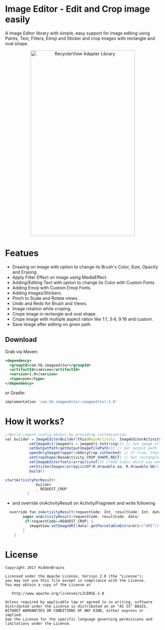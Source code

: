 # Image Editor - Edit and Crop image easily
A Image Editor library with simple, easy support for image editing using Paints, Text, Filters, Emoji and Sticker and crop images with rectangle and oval shape.
<p align="center">
<img alt="RecyclerView Adapter Library" src="https://github.com/mkrupal09/AndroidControlDemo/blob/master/imageeditor/editor.png" width = "339" height = "604"/>
  </p>
  
# Featues

- Drawing on image with option to change its Brush's Color, Size, Opacity and Erasing.
- Apply Filter Effect on image using MediaEffect.
- Adding/Editing Text with option to change its Color with Custom Fonts.
- Adding Emoji with Custom Emoji Fonts.
- Adding Images/Stickers.
- Pinch to Scale and Rotate views.
- Undo and Redo for Brush and Views.
- Image rotation while croping.
- Crope image in rectangle and oval shape.
- Crope image with multiple aspect ration like 1:1, 3:4, 9:16 and custom.
- Save image after editing on given path. 


Download
--------

Grab via Maven:
```xml
<dependency>
  <groupId>com.hb.imageeditor</groupId>
  <artifactId>camview</artifactId>
  <version>1.0</version>
  <type>pom</type>
</dependency>
```
or Gradle:
```groovy
implementation 'com.hb.imageeditor:imageeditor:1.0'
```

# How it works?
  ```java
  //Build camera config object by providing customization
  val builder = ImageEditorBuilder(this@MainActivity, ImageEditorActivity::class.java)
            .setImageUri(imageUri = imageUri.toString()) // Set image uri
            .setOutputPath(getOutputImageFilePath()) // Set output path
            .openOnlyImageCropper(cbOnlyCrop.isChecked) // If true, then it will open only image cropper view
            .setCropShape(BaseActivity.CROP_SHAPE_RECT) // Set rectangle or oval crop shape for cropping. 
            .setImageEditorTools(arraylistof()) //Add tools which you want to show on image editor. Empty list will show all tools. 
            .setStickerImages(arrayListOf(R.drawable.aa, R.drawable.bb)) // Add sticker images
            .build()

startActivityForResult(
                builder
                , REQUEST_CROP
            )
```

  - and override onActivityResult on Activity/Fragment and write following

```java
  override fun onActivityResult(requestCode: Int, resultCode: Int, data: Intent?) {
        super.onActivityResult(requestCode, resultCode, data)
         if(requestCode==REQUEST_CROP) {
           imageView.setImageURI(data?.getParcelableExtra<Uri>("URI"))
        }
    }
```


# License

```
Copyright 2017 HiddenBrains

Licensed under the Apache License, Version 2.0 (the "License");
you may not use this file except in compliance with the License.
You may obtain a copy of the License at

   http://www.apache.org/licenses/LICENSE-2.0

Unless required by applicable law or agreed to in writing, software
distributed under the License is distributed on an "AS IS" BASIS,
WITHOUT WARRANTIES OR CONDITIONS OF ANY KIND, either express or implied.
See the License for the specific language governing permissions and
limitations under the License.
